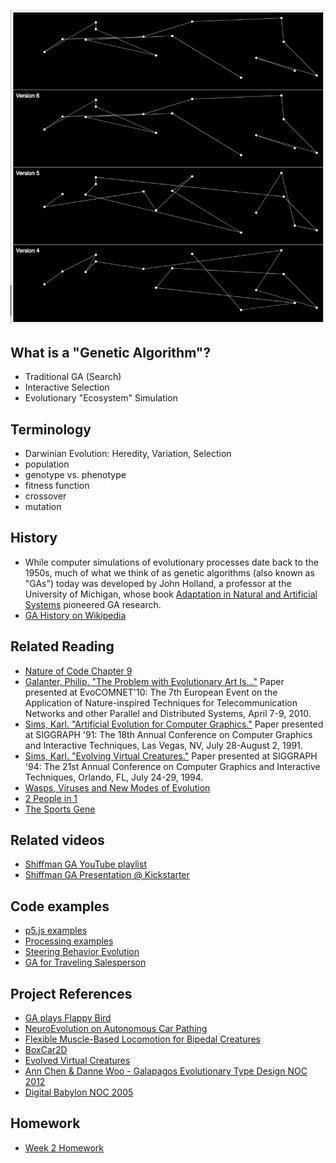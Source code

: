 ![](image.gif)

## What is a "Genetic Algorithm"?

-   Traditional GA (Search)
-   Interactive Selection
-   Evolutionary "Ecosystem" Simulation

## Terminology

-   Darwinian Evolution: Heredity, Variation, Selection
-   population
-   genotype vs. phenotype
-   fitness function
-   crossover
-   mutation

## History

-   While computer simulations of evolutionary processes date back to the 1950s, much of what we think of as genetic algorithms (also known as "GAs") today was developed by John Holland, a professor at the University of Michigan, whose book [Adaptation in Natural and Artificial Systems](http://amzn.to/2nsSIYw) pioneered GA research.
-   [GA History on Wikipedia](https://en.wikipedia.org/wiki/Genetic_algorithm#History)

## Related Reading

-   [Nature of Code Chapter 9](http://natureofcode.com/book/chapter-9-the-evolution-of-code/)
-   [Galanter, Philip. "The Problem with Evolutionary Art Is..."](http://philipgalanter.com/downloads/evostar2010%20-%20galanter%20-%20the%20problem%20with%20evo%20art.pdf) Paper presented at EvoCOMNET'10: The 7th European Event on the Application of Nature-inspired Techniques for Telecommunication Networks and other Parallel and Distributed Systems, April 7-9, 2010.
-   [Sims, Karl. "Artificial Evolution for Computer Graphics."](http://www.karlsims.com/papers/siggraph91.html) Paper presented at SIGGRAPH '91: The 18th Annual Conference on Computer Graphics and Interactive Techniques, Las Vegas, NV, July 28-August 2, 1991.
-   [Sims, Karl. "Evolving Virtual Creatures."](http://www.karlsims.com/papers/siggraph94.pdf) Paper presented at SIGGRAPH '94: The 21st Annual Conference on Computer Graphics and Interactive Techniques, Orlando, FL, July 24-29, 1994.
-   [Wasps, Viruses and New Modes of Evolution](http://www.sciencemag.org/news/2015/09/wasps-have-injected-new-genes-butterflies)
-   [2 People in 1](http://www.radiolab.org/story/91597-mix-and-match/)
-   [The Sports Gene](http://www.nytimes.com/2013/08/13/science/the-sports-gene-considers-the-root-of-athletic-success.html)

## Related videos

-   [Shiffman GA YouTube playlist](https://www.youtube.com/playlist?list=PLRqwX-V7Uu6bJM3VgzjNV5YxVxUwzALHV)
-   [Shiffman GA Presentation \@ Kickstarter](https://vimeo.com/63755542)

## Code examples

-   [p5.js examples](https://github.com/shiffman/The-Nature-of-Code-Examples-p5.js/tree/master/chp09_ga)
-   [Processing examples](https://github.com/shiffman/The-Nature-of-Code-Examples/tree/master/chp09_ga)
-   [Steering Behavior Evolution](https://github.com/shiffman/NOC-S17-2-Intelligence-Learning/tree/master/week2-evolution/01_evolve_steering)
-   [GA for Traveling Salesperson](https://github.com/shiffman/NOC-S17-2-Intelligence-Learning/tree/master/week2-evolution/02_TSP_GA)

## Project References

-   [GA plays Flappy Bird](https://www.youtube.com/watch?v=L6bbFgjkqK0)
-   [NeuroEvolution on Autonomous Car Pathing](http://mitchvollebregt.com/neuroevolution-on-autonomous-car-pathing/)
-   [Flexible Muscle-Based Locomotion for Bipedal Creatures](https://vimeo.com/79098420)
-   [BoxCar2D](http://boxcar2d.com/)
-   [Evolved Virtual Creatures](http://www.karlsims.com/evolved-virtual-creatures.html)
-   [Ann Chen & Danne Woo - Galapagos Evolutionary Type Design NOC 2012](http://www.typegalapagos.com/)
-   [Digital Babylon NOC 2005](http://joan.cat/en/dbn/)

## Homework

-   [Week 2 Homework](https://github.com/shiffman/NOC-S17-2-Intelligence-Learning/wiki/Homework-2)
